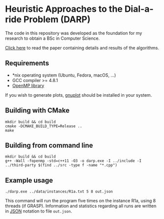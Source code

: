 # Heuristic Approaches to the Dial-a-ride Problem (DARP)

The code in this repository was developed as the foundation for my research to obtain a BSc in Computer Science.

[Click here](https://github.com/diegopaiva1/darp/blob/master/papers/Heuristic%20Approaches%20to%20the%20Dial-a-Ride%20Problem.pdf) to read the paper containing details and results of the algorithms.

## Requirements

*  *nix operating system (Ubuntu, Fedora, macOS, ...)
*  GCC compiler >= 4.8.1
*  [OpenMP library](https://www.openmp.org/)

If you wish to generate plots, [gnuplot](http://www.gnuplot.info/) should be installed in your system. 

## Building with CMake

```shell
mkdir build && cd build 
cmake -DCMAKE_BUILD_TYPE=Release ..
make
```

## Building from command line

```shell
mkdir build && cd build 
g++ -Wall -fopenmp -std=c++11 -O3 -o darp.exe -I ../include -I ../third-party $(find ../src -type f -name "*.cpp")
```

## Example usage

```shell
./darp.exe ../data/instances/R1a.txt 5 8 out.json
```

This command will run the program five times on the instance R1a, using 8 threads (if GRASP). Information and statistics regarding all runs are written in [JSON](https://en.wikipedia.org/wiki/JSON) notation to file `out.json`.
